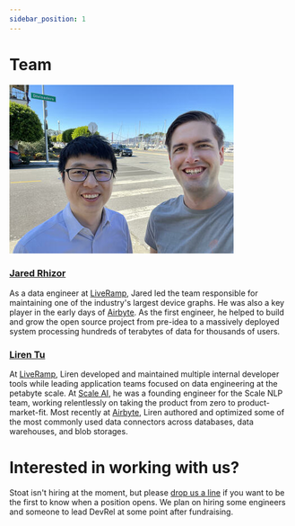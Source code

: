 ```yaml
---
sidebar_position: 1
---
```


# Team

![co-founders](../../static/img/cofounders_400px.jpeg)

### [Jared Rhizor](https://www.linkedin.com/in/jrhizor/)

As a data engineer at [LiveRamp](https://liveramp.com), Jared led the team responsible for maintaining one of the industry's largest device graphs. 
He was also a key player in the early days of [Airbyte](https://airbyte.com).
As the first engineer, he helped to build and grow the open source project from pre-idea to a massively deployed system processing hundreds of terabytes of data for thousands of users.

### [Liren Tu](https://www.linkedin.com/in/tuliren/)

At [LiveRamp](https://liveramp.com), Liren developed and maintained multiple internal developer tools while leading application teams focused on data engineering at the petabyte scale. 
At [Scale AI](https://scale.com), he was a founding engineer for the Scale NLP team, working relentlessly on taking the product from zero to product-market-fit.
Most recently at [Airbyte](https://airbyte.com), Liren authored and optimized some of the most commonly used data connectors across databases, data warehouses, and blob storages.

# Interested in working with us?

Stoat isn't hiring at the moment, but please [drop us a line](mailto:contact@stoat.dev) if you want to be the first to know when a position opens.
We plan on hiring some engineers and someone to lead DevRel at some point after fundraising.
